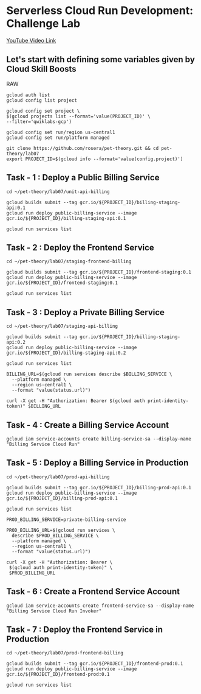 # Serverless Cloud Run Development: Challenge Lab

[YouTube Video Link](https://youtu.be/NMI4KZuBWMc)

## Let's start with defining some variables given by Cloud Skill Boosts

RAW 

```
gcloud auth list
gcloud config list project

gcloud config set project \
$(gcloud projects list --format='value(PROJECT_ID)' \
--filter='qwiklabs-gcp')

gcloud config set run/region us-central1
gcloud config set run/platform managed

git clone https://github.com/rosera/pet-theory.git && cd pet-theory/lab07
export PROJECT_ID=$(gcloud info --format='value(config.project)')

```
## Task - 1 : Deploy a Public Billing Service

```
cd ~/pet-theory/lab07/unit-api-billing

gcloud builds submit --tag gcr.io/${PROJECT_ID}/billing-staging-api:0.1
gcloud run deploy public-billing-service --image gcr.io/${PROJECT_ID}/billing-staging-api:0.1

gcloud run services list
```
## Task - 2 : Deploy the Frontend Service

```
cd ~/pet-theory/lab07/staging-frontend-billing

gcloud builds submit --tag gcr.io/${PROJECT_ID}/frontend-staging:0.1
gcloud run deploy public-billing-service --image gcr.io/${PROJECT_ID}/frontend-staging:0.1

gcloud run services list

```
## Task - 3 : Deploy a Private Billing Service
```
cd ~/pet-theory/lab07/staging-api-billing

gcloud builds submit --tag gcr.io/${PROJECT_ID}/billing-staging-api:0.2
gcloud run deploy public-billing-service --image gcr.io/${PROJECT_ID}/billing-staging-api:0.2

gcloud run services list

BILLING_URL=$(gcloud run services describe $BILLING_SERVICE \
  --platform managed \
  --region us-central1 \
  --format "value(status.url)")

curl -X get -H "Authorization: Bearer $(gcloud auth print-identity-token)" $BILLING_URL

```


## Task - 4 : Create a Billing Service Account

```
gcloud iam service-accounts create billing-service-sa --display-name "Billing Service Cloud Run"
```

## Task - 5 : Deploy a Billing Service in Production
```
cd ~/pet-theory/lab07/prod-api-billing

gcloud builds submit --tag gcr.io/${PROJECT_ID}/billing-prod-api:0.1
gcloud run deploy public-billing-service --image gcr.io/${PROJECT_ID}/billing-prod-api:0.1

gcloud run services list

PROD_BILLING_SERVICE=private-billing-service

PROD_BILLING_URL=$(gcloud run services \
  describe $PROD_BILLING_SERVICE \
  --platform managed \
  --region us-central1 \
  --format "value(status.url)")

curl -X get -H "Authorization: Bearer \
 $(gcloud auth print-identity-token)" \
 $PROD_BILLING_URL
```
## Task - 6 : Create a Frontend Service Account
```
gcloud iam service-accounts create frontend-service-sa --display-name "Billing Service Cloud Run Invoker"
```
## Task - 7 : Deploy the Frontend Service in Production
```
cd ~/pet-theory/lab07/prod-frontend-billing

gcloud builds submit --tag gcr.io/${PROJECT_ID}/frontend-prod:0.1
gcloud run deploy public-billing-service --image gcr.io/${PROJECT_ID}/frontend-prod:0.1

gcloud run services list

```



